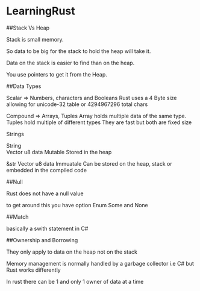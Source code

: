 # LearningRust

##Stack Vs Heap

Stack is small memory. 

So data to be big for the stack to hold the heap will take it. 

Data on the stack is easier to find than on the heap. 

You use pointers to get it from the Heap.

##Data Types

Scalar => Numbers, characters and Booleans
Rust uses a 4 Byte size allowing for unicode-32 table or 4294967296 total chars

Compound => Arrays, Tuples
Array holds multiple data of the same type. 
Tuples hold multiple of different types
They are fast but both are fixed size

Strings

String     
Vector u8 data
Mutable
Stored in the heap

&str
Vector u8 data
Immuatale
Can be stored on the heap, stack or embedded in the compiled code

##Null

Rust does not have a null value

to get around this you have option Enum
Some and None

##Match

basically a swith statement in C#

##Ownership and Borrowing 

They only apply to data on the heap not on the stack

Memory management is normally handled by a garbage collector i.e C# but Rust works differently

In rust there can be 1 and only 1 owner of data at a time
